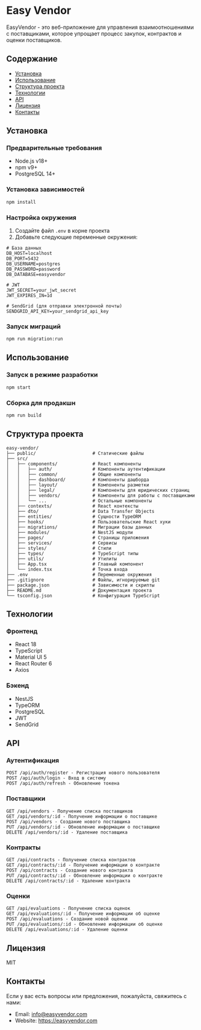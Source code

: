 # Easy Vendor

EasyVendor - это веб-приложение для управления взаимоотношениями с поставщиками, которое упрощает процесс закупок, контрактов и оценки поставщиков.

## Содержание

- [Установка](#установка)
- [Использование](#использование)
- [Структура проекта](#структура-проекта)
- [Технологии](#технологии)
- [API](#api)
- [Лицензия](#лицензия)
- [Контакты](#контакты)

## Установка

### Предварительные требования

- Node.js v18+
- npm v9+
- PostgreSQL 14+

### Установка зависимостей

```bash
npm install
```

### Настройка окружения

1. Создайте файл `.env` в корне проекта
2. Добавьте следующие переменные окружения:

```
# База данных
DB_HOST=localhost
DB_PORT=5432
DB_USERNAME=postgres
DB_PASSWORD=password
DB_DATABASE=easyvendor

# JWT
JWT_SECRET=your_jwt_secret
JWT_EXPIRES_IN=1d

# SendGrid (для отправки электронной почты)
SENDGRID_API_KEY=your_sendgrid_api_key
```

### Запуск миграций

```bash
npm run migration:run
```

## Использование

### Запуск в режиме разработки

```bash
npm start
```

### Сборка для продакшн

```bash
npm run build
```

## Структура проекта

```
easy-vendor/
├── public/                     # Статические файлы
├── src/
│   ├── components/             # React компоненты
│   │   ├── auth/               # Компоненты аутентификации
│   │   ├── common/             # Общие компоненты
│   │   ├── dashboard/          # Компоненты дашборда
│   │   ├── layout/             # Компоненты разметки
│   │   ├── legal/              # Компоненты для юридических страниц
│   │   ├── vendors/            # Компоненты для работы с поставщиками
│   │   └── ...                 # Остальные компоненты
│   ├── contexts/               # React контексты
│   ├── dto/                    # Data Transfer Objects
│   ├── entities/               # Сущности TypeORM
│   ├── hooks/                  # Пользовательские React хуки
│   ├── migrations/             # Миграции базы данных
│   ├── modules/                # NestJS модули
│   ├── pages/                  # Страницы приложения
│   ├── services/               # Сервисы
│   ├── styles/                 # Стили
│   ├── types/                  # TypeScript типы
│   ├── utils/                  # Утилиты
│   ├── App.tsx                 # Главный компонент
│   └── index.tsx               # Точка входа
├── .env                        # Переменные окружения
├── .gitignore                  # Файлы, игнорируемые git
├── package.json                # Зависимости и скрипты
├── README.md                   # Документация проекта
└── tsconfig.json               # Конфигурация TypeScript
```

## Технологии

### Фронтенд
- React 18
- TypeScript
- Material UI 5
- React Router 6
- Axios

### Бэкенд
- NestJS
- TypeORM
- PostgreSQL
- JWT
- SendGrid

## API

### Аутентификация

```
POST /api/auth/register - Регистрация нового пользователя
POST /api/auth/login - Вход в систему
POST /api/auth/refresh - Обновление токена
```

### Поставщики

```
GET /api/vendors - Получение списка поставщиков
GET /api/vendors/:id - Получение информации о поставщике
POST /api/vendors - Создание нового поставщика
PUT /api/vendors/:id - Обновление информации о поставщике
DELETE /api/vendors/:id - Удаление поставщика
```

### Контракты

```
GET /api/contracts - Получение списка контрактов
GET /api/contracts/:id - Получение информации о контракте
POST /api/contracts - Создание нового контракта
PUT /api/contracts/:id - Обновление информации о контракте
DELETE /api/contracts/:id - Удаление контракта
```

### Оценки

```
GET /api/evaluations - Получение списка оценок
GET /api/evaluations/:id - Получение информации об оценке
POST /api/evaluations - Создание новой оценки
PUT /api/evaluations/:id - Обновление информации об оценке
DELETE /api/evaluations/:id - Удаление оценки
```

## Лицензия

MIT

## Контакты

Если у вас есть вопросы или предложения, пожалуйста, свяжитесь с нами:

- Email: info@easyvendor.com
- Website: https://easyvendor.com
